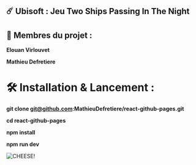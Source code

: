 ## ☄️ Ubisoft : Jeu Two Ships Passing In The Night

## 👤 Membres du projet :

**Elouan Virlouvet**

**Mathieu Defretiere**

# 🛠️ Installation & Lancement :

**git clone git@github.com:MathieuDefretiere/react-github-pages.git**

**cd react-github-pages**

**npm install**

**npm run dev**

![CHEESE!](./react-github-pages/images//img.png)
